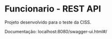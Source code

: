# Funcionario - REST API
Projeto desenvolvido para o teste da CISS.

Documentação: localhost:8080/swagger-ui.html#/
